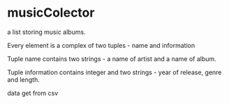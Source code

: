 # musicColector

a list storing music albums. 

Every element is a complex of two tuples - name and information

Tuple name contains two strings - a name of artist and a name of album.

Tuple information contains integer and two strings - year of release, genre and length.

data get from csv
